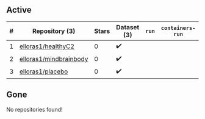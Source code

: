 ## Active
| # | Repository (3) | Stars | Dataset (3) | `run` | `containers-run` |
| --- | --- | --- | --- | --- | --- |
| 1 | [elloras1/healthyC2](https://github.com/elloras1/healthyC2) | 0 | :heavy_check_mark: |  |  |
| 2 | [elloras1/mindbrainbody](https://github.com/elloras1/mindbrainbody) | 0 | :heavy_check_mark: |  |  |
| 3 | [elloras1/placebo](https://github.com/elloras1/placebo) | 0 | :heavy_check_mark: |  |  |

## Gone
No repositories found!
